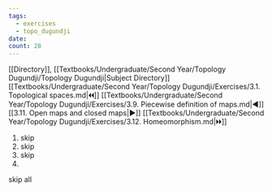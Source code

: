 ```yaml
---
tags:
  - exercises
  - topo_dugundji
date: 
count: 28
---
```

[[Directory]], [[Textbooks/Undergraduate/Second Year/Topology Dugundji/Topology Dugundji|Subject Directory]]
[[Textbooks/Undergraduate/Second Year/Topology Dugundji/Exercises/3.1. Topological spaces.md|🞀🞀]] [[Textbooks/Undergraduate/Second Year/Topology Dugundji/Exercises/3.9. Piecewise definition of maps.md|◀]] [[3.11. Open maps and closed maps|▶]] [[Textbooks/Undergraduate/Second Year/Topology Dugundji/Exercises/3.12. Homeomorphism.md|🞂🞂]]
1. skip
2. skip
3. skip
4. 
skip all